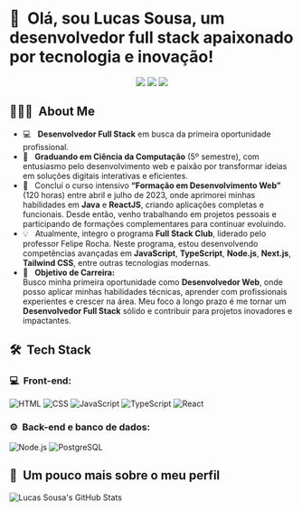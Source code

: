 <h1>👋 &nbsp;Olá, sou Lucas Sousa, um desenvolvedor full stack apaixonado por tecnologia e inovação!</h1>
<p align="center">
<a href="https://portfolio-lucas-self.vercel.app/"><img src="https://img.shields.io/badge/-Portfólio-3423A6?style=flat-square&logo=Google-Chrome&logoColor=white"/></a>
<a href="https://www.linkedin.com/in/lucas-silva-0b79a72a7/"><img src="https://img.shields.io/badge/-Lucas%20Sousa-0077B5?style=flat-square&logo=Linkedin&logoColor=white"/></a>
<a href="mailto:luke.sousa.dev@gmail.com"><img src="https://img.shields.io/badge/-luke.sousa.dev@gmail.com-D14836?style=flat-square&logo=Gmail&logoColor=white"/></a>

</p>

<h2> 👨🏻‍💻 &nbsp;About Me </h2>

- 💻 &nbsp; **Desenvolvedor Full Stack** em busca da primeira oportunidade profissional.  
- 💚 &nbsp; **Graduando em Ciência da Computação** (5º semestre), com entusiasmo pelo desenvolvimento web e paixão por transformar ideias em soluções digitais interativas e eficientes.  
- 🚀 &nbsp; Concluí o curso intensivo **“Formação em Desenvolvimento Web”** (120 horas) entre abril e julho de 2023, onde aprimorei minhas habilidades em **Java** e **ReactJS**, criando aplicações completas e funcionais. Desde então, venho trabalhando em projetos pessoais e participando de formações complementares para continuar evoluindo.  
- 💡 &nbsp; Atualmente, integro o programa **Full Stack Club**, liderado pelo professor Felipe Rocha. Neste programa, estou desenvolvendo competências avançadas em **JavaScript**, **TypeScript**, **Node.js**, **Next.js**, **Tailwind CSS**, entre outras tecnologias modernas.  
- 🎯 &nbsp; **Objetivo de Carreira:**  
  Busco minha primeira oportunidade como **Desenvolvedor Web**, onde posso aplicar minhas habilidades técnicas, aprender com profissionais experientes e crescer na área. Meu foco a longo prazo é me tornar um **Desenvolvedor Full Stack** sólido e contribuir para projetos inovadores e impactantes.

<h2> 🛠 &nbsp;Tech Stack</h2>
<h3>💻 &nbsp;Front-end:</h3>

![HTML](https://img.shields.io/badge/-HTML-333333?style=flat&logo=HTML5)
![CSS](https://img.shields.io/badge/-CSS-333333?style=flat&logo=CSS3&logoColor=1572B6)
![JavaScript](https://img.shields.io/badge/-JavaScript-333333?style=flat&logo=javascript)
![TypeScript](https://img.shields.io/badge/-TypeScript-333333?style=flat&logo=typescript&logoColor=2D79C7)
![React](https://img.shields.io/badge/-React-333333?style=flat&logo=react)

<h3>⚙️ &nbsp;Back-end e banco de dados:</h3>

![Node.js](https://img.shields.io/badge/-Node.js-333333?style=flat&logo=node.js)
![PostgreSQL](https://img.shields.io/badge/-PostgreSQL-333333?style=flat&logo=postgresql)

<h2>🚀 &nbsp;Um pouco mais sobre o meu perfil</h2>

![Lucas Sousa's GitHub Stats](https://github-readme-stats.vercel.app/api?username=Luca-Sousa&show_icons=true&theme=vue-dark)
